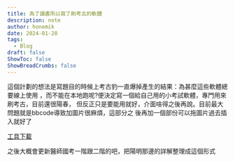 ```yaml
---
title: 為了讀書所以寫了刷考古的軟體
description: note
author: honemik
date: 2024-01-28
tags:
  - Blog
draft: false
ShowToc: false
ShowBreadCrumbs: false
---
```


這個計劃的想法是寫題目的時候上考古豹一直爆掉產生的結果：為甚麼這些軟體總要線上使用
，而不能在本地跑呢?便決定寫一個給自己用的小考試軟體，專門用來刷考古，目前還很陽春，
但反正只是要能用就好，介面啥得之後再說。目前最大問題就是bbcode導致加圖片很麻煩，這部分之
後再加一個部份可以拖圖片過去插入就好了

[工具下載](https://github.com/honemik/self_quiz_tool/releases)

之後大概會更新醫師國考一階跟二階的吧，把陽明那邊的詳解整理成這個形式